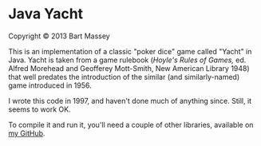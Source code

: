 # Java Yacht
Copyright © 2013 Bart Massey

This is an implementation of a classic "poker dice" game
called "Yacht" in Java. Yacht is taken from a game rulebook
(*Hoyle's Rules of Games,* ed. Alfred Morehead and Geofferey
Mott-Smith, New American Library 1948) that well predates
the introduction of the similar (and similarly-named) game
introduced in 1956.

I wrote this code in 1997, and haven't done much of anything
since. Still, it seems to work OK.

To compile it and run it, you'll need a couple of other
libraries, available on [my GitHub](http://github.com/BartMassey).
